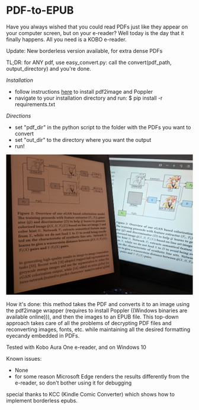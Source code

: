 # PDF-to-EPUB

Have you always wished that you could read PDFs just like they appear on your computer screen, but on your e-reader? Well today is the day that it finally happens. All you need is a KOBO e-reader. 

Update: New borderless version available, for extra dense PDFs

TL;DR: for ANY pdf, use easy_convert.py: call the convert(pdf_path, output_directory) and you're done.

*Installation*

- follow instructions [here](https://github.com/Belval/pdf2image) to install pdf2image and Poppler
- navigate to your installation directory and run:
$ pip install -r requirements.txt

*Directions*
- set "pdf_dir" in the python script to the folder with the PDFs you want to convert
- set "out_dir" to the directory where you want the output
- run!


![alt text](https://github.com/ConsciousMachines/PDF-to-EPUB-for-arXiv/blob/master/example.jpg)

How it's done: 
this method takes the PDF and converts it to an image using the pdf2image wrapper (requires to install Poppler ((Windows binaries are available online))), and then the images to an EPUB file. This top-down approach takes care of all the problems of decrypting PDF files and reconverting images, fonts, etc. while maintaining all the desired formatting eyecandy embedded in PDFs. 



Tested with Kobo Aura One e-reader, and on Windows 10

Known issues: 
- None
- for some reason Microsoft Edge renders the results differently from the e-reader, so don't bother using it for debugging

special thanks to KCC (Kindle Comic Converter) which shows how to implement borderless epubs. 
